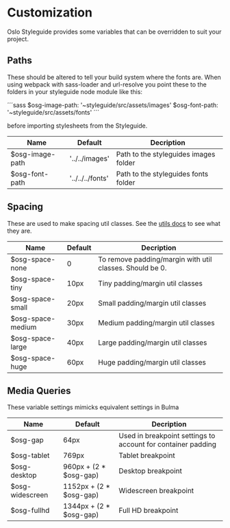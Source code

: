 # Customization

Oslo Styleguide provides some variables that can be overridden to suit your project.

## Paths

These should be altered to tell your build system where the fonts are. When using webpack with sass-loader and url-resolve you point these to the folders in your styleguide node module like this:

´´´sass
$osg-image-path: '~styleguide/src/assets/images'
$osg-font-path: '~styleguide/src/assets/fonts'
´´´

before importing stylesheets from the Styleguide.

| Name             | Default          | Decription                            |
| ---------------- | ---------------- | ------------------------------------- |
| \$osg-image-path | '../../images'   | Path to the styleguides images folder |
| \$osg-font-path  | '../../../fonts' | Path to the styleguides fonts folder  |

## Spacing

These are used to make spacing util classes. See the [utils docs](../utils) to see what they are.

| Name               | Default | Decription                                               |
| ------------------ | ------- | -------------------------------------------------------- |
| \$osg-space-none   | 0       | To remove padding/margin with util classes. Should be 0. |
| \$osg-space-tiny   | 10px    | Tiny padding/margin util classes                         |
| \$osg-space-small  | 20px    | Small padding/margin util classes                        |
| \$osg-space-medium | 30px    | Medium padding/margin util classes                       |
| \$osg-space-large  | 40px    | Large padding/margin util classes                        |
| \$osg-space-huge   | 60px    | Huge padding/margin util classes                         |

## Media Queries

These variable settings mimicks equivalent settings in Bulma

| Name             | Default                   | Decription                                                   |
| ---------------- | ------------------------- | ------------------------------------------------------------ |
| \$osg-gap        | 64px                      | Used in breakpoint settings to account for container padding |
| \$osg-tablet     | 769px                     | Tablet breakpoint                                            |
| \$osg-desktop    | 960px + (2 \* \$osg-gap)  | Desktop breakpoint                                           |
| \$osg-widescreen | 1152px + (2 \* \$osg-gap) | Widescreen breakpoint                                        |
| \$osg-fullhd     | 1344px + (2 \* \$osg-gap) | Full HD breakpoint                                           |
